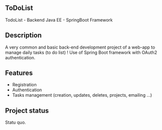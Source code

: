 ## ToDoList
TodoList - Backend Java EE - SpringBoot Framework

## Description
A very common and basic back-end development project of a web-app to manage daily tasks (to do list) !
Use of Spring Boot framework with OAuth2 authentication.

## Features
- Registration
- Authentication
- Tasks management (creation, updates, deletes, projects, emailing ...)

## Project status
Statu quo.
